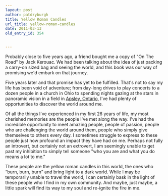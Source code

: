 ```yaml
---
layout: post
author: patdryburgh
title: Yellow Roman Candles
url_title: yellow-roman-candles
date: 2011-03-13
old_entry_id: 354


---
```


Probably close to five years ago, a friend bought me a copy of "On The Road" by Jack Kerouac. We had been talking about the idea of just packing a carry-on sized bag and seeing the world, and this book was our way of promising we'd embark on that journey.

Five years later and that promise has yet to be fulfilled. That's not to say my life has been void of adventure; from day-long drives to play concerts to a dozen people in a church in Ohio to spending nights gazing at the stars in panoramic vision in a field in [Apsley, Ontario](http://www.apsley.ca/), I've had plenty of opportunities to discover the world around me.

Of all the things I've experienced in my first 26 years of life, my most cherished memories are the people I've met along the way. I've had the incredible opportunity to meet amazing people, people of passion, people who are challenging the world around them, people who simply give themselves to others every day. I sometimes struggle to express to these people just how profound an impact they have had on me. Perhaps not fully an introvert, but certainly not an extrovert, I am seemingly unable to get past my inhibition to simply tell someone "who you are and what you do means a lot to me."

These people are the yellow roman candles in this world, the ones who <q lang="en">burn, burn, burn</q> and bring light to a dark world. While I may be temporarily unable to travel the world, I can certainly bask in the light of these people who I find in my own community. And maybe, just maybe, a little spark will find its way to my soul and re-ignite the fire in me.